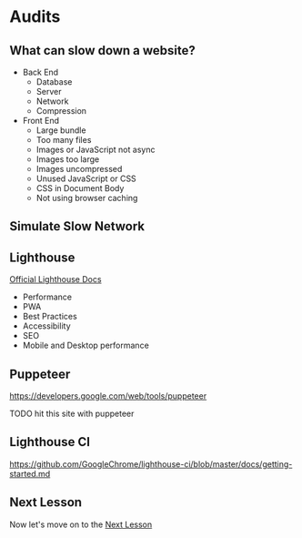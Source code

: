 # Audits

## What can slow down a website?

- Back End
  - Database
  - Server
  - Network
  - Compression
- Front End
  - Large bundle
  - Too many files
  - Images or JavaScript not async
  - Images too large
  - Images uncompressed
  - Unused JavaScript or CSS
  - CSS in Document Body
  - Not using browser caching

## Simulate Slow Network

## Lighthouse

[Official Lighthouse Docs](https://developers.google.com/web/tools/lighthouse)

- Performance
- PWA
- Best Practices
- Accessibility
- SEO
- Mobile and Desktop performance

## Puppeteer

https://developers.google.com/web/tools/puppeteer

TODO hit this site with puppeteer

## Lighthouse CI

https://github.com/GoogleChrome/lighthouse-ci/blob/master/docs/getting-started.md

## Next Lesson

Now let's move on to the [Next Lesson](/lesson/Experiment)
